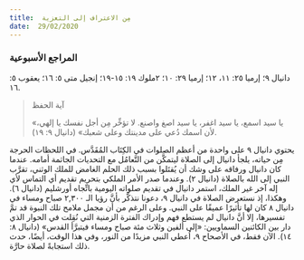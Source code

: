 ```yaml
---
title:  مِن الاعتراف إلى التعزية
date:  29/02/2020
---
```


### المراجع الأسبوعية
دانيال ٩؛ إرميا ٢٥: ١١، ١٢؛ إرميا ٢٩: ١٠؛ ٢ملوك ١٩: ١٥-١٩؛ إنجيل متى ٥: ١٦؛ يعقوب ٥: ١٦.

> <p>آية الحفظ</p>
> «يا سيد اسمع، يا سيد اغفر، يا سيد اصغ واصنع. لا تؤخِّر مِن أجل نفسك يا إلهي، لأن اسمك دُعي على مدينتك وعلى شعبك» (دانيال ٩: ١٩).

يحتوي دانيال ٩ على واحدة من أعظم الصلوات في الكِتَاب المُقَدَّس. في اللحظات الحرجة مِن حياته، يلجأ دانيال إلى الصلاة ليتمكَّن من التَّعامُل مع التحديات الجاثمة أمامه. عندما كان دانيال ورفاقه على وشك أن يُقتَلوا بسبب ذلك الحلم الغامض للملك الوثني، تقرَّب النبي إلى الله بالصلاة (دانيال ٢). وعندما صدر الأمر الملكي بتحريم تقديم أي التماس لأي إله آخر غير الملك، استمر دانيال في تقديم صلواته اليومية باتِّجاه أورشليم (دانيال ٦). وهكذا، إذ نستعرض الصلاة في دانيال ٩، دعونا نتذكَّر بأنَّ رؤيا الـ ٢,٣٠٠ صباح ومساء في دانيال ٨ كان لها تأثيرًا عميقًا على النبي. وعلى الرغم من أن مجمل ملامح تلك النبوة قد تمَّ تفسيرها، إلا أنَّ دانيال لم يستطع فهم وإدراك الفترة الزمنية التي نُقِلت في الحوار الذي دار بين الكائنين السماويين: «إلى ألفين وثلاث مئة صباح ومساء فيتبرَّأ القدس» (دانيال ٨: ١٤). الآن فقط، في الأصحاح ٩، اُعطي النبي مزيدًا من النور، وفي هذا الوقت، أيضًا، حدث ذلك استجابةً لصلاة حارَّة.